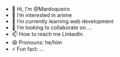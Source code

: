 - 👋 Hi, I’m @Mardoqueiro
- 👀 I’m interested in anime
- 🌱 I’m currently learning web development
- 💞️ I’m looking to collaborate on ...
- 📫 How to reach me LinkedIn
- 😄 Pronouns: he/him
- ⚡ Fun fact: ...

<!---
Mardoqueiro/Mardoqueiro is a ✨ special ✨ repository because its `README.md` (this file) appears on your GitHub profile.
You can click the Preview link to take a look at your changes.
--->
